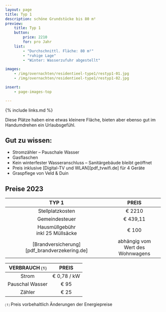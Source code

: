 ```yaml
---
layout: page
title: Typ 1
description: schöne Grundstücke bis 80 m²
preview:
    title: Typ 1
    button:
        price: 2210
        for: pro Jahr
    list:
        - "Durchschnittl. Fläche: 80 m²"
        - "ruhige Lage"
        - "Winter: Wasserzufuhr abgestellt"

images:
    - /img/overnachten/residentieel-type1/restyp1-01.jpg
    - /img/overnachten/residentieel-type1/restyp1-02.jpg

insert:
    - page-images-top

---
```


{% include links.md %}

Diese Plätze haben eine etwas kleinere Fläche, bieten aber ebenso gut im Handumdrehen ein Urlaubsgefühl.  


## Gut zu wissen:

- Stromzähler – Pauschale Wasser
- Gasflaschen
- Kein winterfester Wasseranschluss – Sanitärgebäude bleibt geöffnet
- Preis inklusive [Digital-TV und WLAN][pdf_tvwifi.de] für 4 Geräte
- Graspflege von Veld & Duin


## Preise 2023

TYP 1                                          |PREIS                               |
:---------------------------------------------:|:----------------------------------:|
Stellplatzkosten                               | € 2210     
Gemeindesteuer                                 | € 439,11
Hausmüllgebühr<br>inkl 25 Müllsäcke<br>        | € 100
 [Brandversicherung][pdf_brandverzekering.de]   | abhängig vom <br>Wert des Wohnwagens

VERBRAUCH ⑴           |PREIS          |
:--------------------:|:-------------:|
Strom                 | € 0,78 / kW
Pauschal Wasser       | € 95
Zähler                | € 25

⑴ Preis vorbehaltlich Änderungen der Energiepreise

